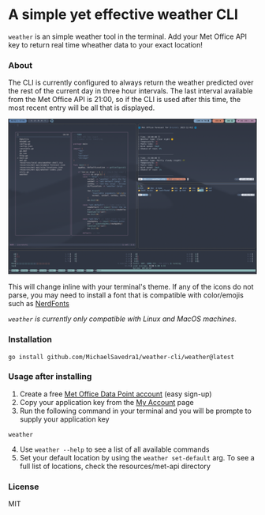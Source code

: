 # A simple yet effective weather CLI 

`weather` is an simple weather tool in the terminal.
Add your Met Office API key to return real time wheather data to your exact location!

### About
The CLI is currently configured to always return the weather predicted over the rest of the current day in three hour intervals. The last interval available from the Met Office API is 21:00, so if the CLI is used after this time, the most recent entry will be all that is displayed. 

<p align="center">
  <img src="./resources/media/example.png?raw=true" alt="Example" />
</p>

This will change inline with your terminal's theme. If any of the icons do not parse, you may need to install a font that is compatible with color/emojis such as [NerdFonts](https://docs.rockylinux.org/books/nvchad/nerd_fonts/)

*`weather` is currently only compatible with Linux and MacOS machines.*

### Installation

```
go install github.com/MichaelSavedra1/weather-cli/weather@latest
```

### Usage after installing
1. Create a free [Met Office Data Point account](https://register.metoffice.gov.uk/MyAccountClient/account/view) (easy sign-up)
2. Copy your application key from the [My Account](https://register.metoffice.gov.uk/MyAccountClient/account/view) page 
3. Run the following command in your terminal and you will be prompte to supply your application key
```
weather
```
4. Use `weather --help` to see a list of all available commands
5. Set your default location by using the `weather set-default` arg. To see a full list of locations, check the resources/met-api directory

### License

MIT